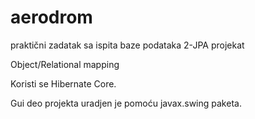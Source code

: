 # aerodrom
praktični zadatak sa ispita baze podataka 2-JPA projekat


Object/Relational mapping

Koristi se Hibernate Core.

Gui deo projekta uradjen je pomoću javax.swing paketa.


